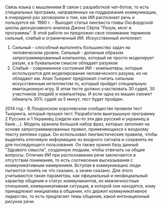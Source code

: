 Связь языка с мышлением 
В связи с разработкой чат-ботов, то есть специальных программ, направленных на поддержание коммуникации, в очередной раз заговорили о том, как ИИ распознает речь и пользуется ей. 
1980 г. - Выходит статья лингвиста главы Оксфордской школы дискурсивного анализа Джона Сёрла "Разум, мозг и программы". В этой работе он предложил свое понимание терминов сильный, слабый и ограниченный ИИ.
Искусственный интеллект:
1) Сильный - способный выполнять большинство задач на человеческом уровне. Сильный - должным образом запрограммированный компьютер, который не просто моделирует разум, а в буквальном смысле обладает разумом
2) Слабый - современное состояния ИИ - компьютеры, которые используются для моделирования человеческого разума, но не обладают им. 
Алан Тьюринг предложил считать сильным искусственным интеллектом то, который пройдет специальную имитационную игру. В этом тесте должно участвовать 30 судей, 30 участников (людей) и компьютеры. И если одна из машин сможет обмануть 30% судей за 5 минут, тест будет пройден. 

2014 год - В Лондонском королевском сообществе провели тест Тьюринга, который прошел тест. Разработали выигрышную программу 2 Русских и 1 Украинец (сидели как-то эти два русский и украинец в бане....). 
Модель хранила большой набор фраз, которых заполнял на основе запрограммированных правил, применяющихся к входному тексту реплики судьи. Он использовал лингвистические правила, чтобы выделять ключевую информацию из входного сигнала и сохранять ее для последующего пользования. Он также хранил базу данный "Здравого смысла", созданную людьми, чтобы отвечать на общие вопросы.
Отличие ИИ при распознавании речи заключается в отсутствии понимания, то есть соотнесения высказывания с коммуникативным намерением. Вступая в коммуникацию люди пытаются понять не что сказано, а зачем сказано. Для этого учитываются такие параметры, как официальный и неофициальный характер общения и статус коммуникантов, их межличностные отношения, коммуникативная ситуация, в которой они находятся, кому принадлежит инициатива в общении, кто держит коммуникативное лидерство, то есть предлагает темы общения, какой интонационный рисунок речи. 

